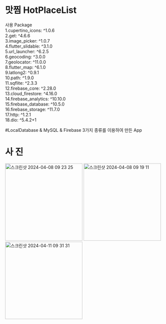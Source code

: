 # 맛찜 HotPlaceList<br>

사용 Package<br>
  1.cupertino_icons: ^1.0.6<br>
  2.get: ^4.6.6<br>
  3.image_picker: ^1.0.7<br>
  4.flutter_slidable: ^3.1.0<br>
  5.url_launcher: ^6.2.5<br>
  6.geocoding: ^3.0.0<br>
  7.geolocator: ^11.0.0<br>
  8.flutter_map: ^6.1.0<br>
  9.latlong2: ^0.9.1<br>
  10.path: ^1.9.0<br>
  11.sqflite: ^2.3.3<br>
  12.firebase_core: ^2.28.0<br>
  13.cloud_firestore: ^4.16.0<br>
  14.firebase_analytics: ^10.10.0<br>
  15.firebase_database: ^10.5.0<br>
  16.firebase_storage: ^11.7.0<br>
  17.http: ^1.2.1<br>
  18.dio: ^5.4.2+1<br>

  #LocalDatabase & MySQL & Firebase 3가지 종류를 이용하여 만든 App<br>


  # 사 진
<img width="250" alt="스크린샷 2024-04-08 09 23 25" src="https://github.com/tom3017/hotPlaceList/assets/150423973/98ee41b7-06d0-4c8a-99d0-8f20c6601edf">
  <img width="250" alt="스크린샷 2024-04-08 09 19 11" src="https://github.com/tom3017/hotPlaceList/assets/150423973/271073be-ffcb-4227-a646-674af1419950">
<img width="250" alt="스크린샷 2024-04-11 09 31 31" src="https://github.com/tom3017/hotPlaceList/assets/150423973/20d091db-d835-44fa-8203-4ddbbd353323"> <br>




  

